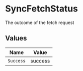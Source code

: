 # SyncFetchStatus

The outcome of the fetch request


## Values

| Name      | Value     |
| --------- | --------- |
| `Success` | success   |